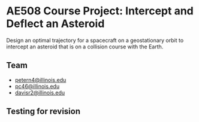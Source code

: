 # AE508 Course Project: Intercept and Deflect an Asteroid
Design an optimal trajectory for a spacecraft on a geostationary orbit
to intercept an asteroid that is on a collision course with the Earth. 


## Team

* petern4@illinois.edu
* pc46@illinois.edu
* davisr2@illinois.edu

## Testing for revision 